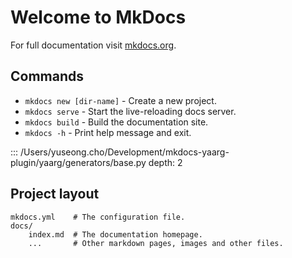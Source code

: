 # Welcome to MkDocs

For full documentation visit [mkdocs.org](https://www.mkdocs.org).

## Commands

* `mkdocs new [dir-name]` - Create a new project.
* `mkdocs serve` - Start the live-reloading docs server.
* `mkdocs build` - Build the documentation site.
* `mkdocs -h` - Print help message and exit.

::: /Users/yuseong.cho/Development/mkdocs-yaarg-plugin/yaarg/generators/base.py
    depth: 2

## Project layout

    mkdocs.yml    # The configuration file.
    docs/
        index.md  # The documentation homepage.
        ...       # Other markdown pages, images and other files.
